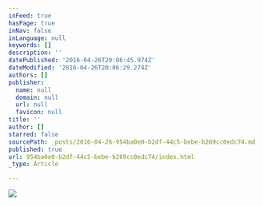 ```yaml
---
inFeed: true
hasPage: true
inNav: false
inLanguage: null
keywords: []
description: ''
datePublished: '2016-04-26T20:06:45.974Z'
dateModified: '2016-04-26T20:06:29.274Z'
authors: []
publisher:
  name: null
  domain: null
  url: null
  favicon: null
title: ''
author: []
starred: false
sourcePath: _posts/2016-04-26-954ba0e0-b2df-44c5-bebe-b269cc0edc74.md
published: true
url: 954ba0e0-b2df-44c5-bebe-b269cc0edc74/index.html
_type: Article

---
```

![](https://the-grid-user-content.s3-us-west-2.amazonaws.com/f934041d-eabf-4256-8de7-96801575275e.jpg)
